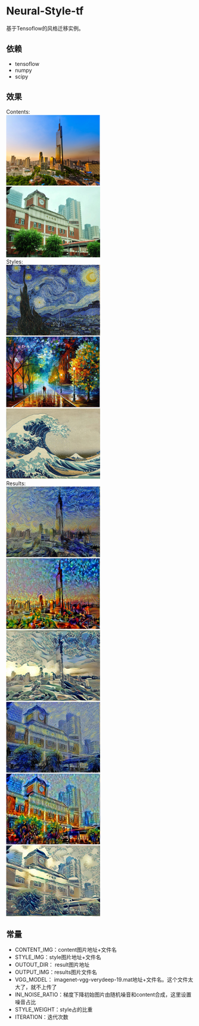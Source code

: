 # Neural-Style-tf
基于Tensoflow的风格迁移实例。
## 依赖
- tensoflow
- numpy
- scipy
## 效果
Contents: <br/>
<img src="https://github.com/PengZiqiao/Neural-Style-tf/blob/master/images/content_0.jpg" width="50%"/> 
<img src="https://github.com/PengZiqiao/Neural-Style-tf/blob/master/images/content_1.jpg" width="50%"/> 
<br/>
Styles: <br/>
<img src="https://github.com/PengZiqiao/Neural-Style-tf/blob/master/images/style_0.jpg" width="50%"/> 
<img src="https://github.com/PengZiqiao/Neural-Style-tf/blob/master/images/style_1.jpg" width="50%"/> 
<img src="https://github.com/PengZiqiao/Neural-Style-tf/blob/master/images/style_2.jpg" width="50%"/> 
<br/>
Results: <br/>
<img src="https://github.com/PengZiqiao/Neural-Style-tf/blob/master/results/result_00.jpg" width="50%"/>
<img src="https://github.com/PengZiqiao/Neural-Style-tf/blob/master/results/result_01.jpg" width="50%"/>
<img src="https://github.com/PengZiqiao/Neural-Style-tf/blob/master/results/result_02.jpg" width="50%"/>
<img src="https://github.com/PengZiqiao/Neural-Style-tf/blob/master/results/result_10.jpg" width="50%"/>
<img src="https://github.com/PengZiqiao/Neural-Style-tf/blob/master/results/result_11.jpg" width="50%"/>
<img src="https://github.com/PengZiqiao/Neural-Style-tf/blob/master/results/result_12.jpg" width="50%"/>
<br/>
## 常量
- CONTENT_IMG：content图片地址+文件名
- STYLE_IMG：style图片地址+文件名
- OUTOUT_DIR： result图片地址
- OUTPUT_IMG：results图片文件名
- VGG_MODEL： imagenet-vgg-verydeep-19.mat地址+文件名。这个文件太大了，就不上传了
- INI_NOISE_RATIO：梯度下降初始图片由随机噪音和content合成，这里设置噪音占比
- STYLE_WEIGHT：style占的比重
- ITERATION：迭代次数
